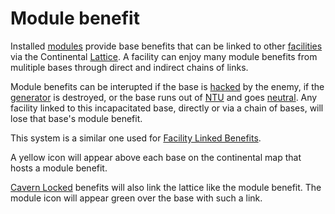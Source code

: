 # Module benefit

Installed [modules](index.md) provide base benefits that can be linked to
other [facilities](../locations/Facilities.md) via the Continental
[Lattice](../terminology/Lattice.md). A facility can enjoy many module benefits
from mulitiple bases through direct and indirect chains of links.

Module benefits can be interupted if the base is [hacked](../archive/strategy/Capturing_Bases.md) by
the enemy, if the [generator](../items/Generator.md) is destroyed, or the base
runs out of [NTU](../items/NTU.md) and goes
[neutral](../terminology/Neutral.md). Any facility linked to this incapacitated
base, directly or via a chain of bases, will lose that base's module benefit.

This system is a similar one used for
[Facility Linked Benefits](../terminology/Facility_Linked_Benefit.md).

A yellow icon will appear above each base on the continental map that hosts a
module benefit.

[Cavern Locked](../terminology/Cavern_Lock.md) benefits will also link the lattice like the
module benefit. The module icon will appear green over the base with such a
link.
